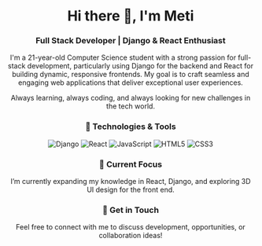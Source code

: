 <h1 align="center">Hi there 👋, I'm Meti</h1>
<h3 align="center">Full Stack Developer | Django & React Enthusiast</h3>

<p align="center">
  I'm a 21-year-old Computer Science student with a strong passion for full-stack development, particularly using Django for the backend and React for building dynamic, responsive frontends. My goal is to craft seamless and engaging web applications that deliver exceptional user experiences.
</p>

<p align="center">
  Always learning, always coding, and always looking for new challenges in the tech world.
</p>

<h3 align="center">🔧 Technologies & Tools</h3>

<p align="center">
  <img src="https://img.shields.io/badge/Code-Django-blue" alt="Django" />
  <img src="https://img.shields.io/badge/Code-React-blue" alt="React" />
  <img src="https://img.shields.io/badge/Code-JavaScript-yellow" alt="JavaScript" />
  <img src="https://img.shields.io/badge/Code-HTML5-orange" alt="HTML5" />
  <img src="https://img.shields.io/badge/Code-CSS3-blue" alt="CSS3" />
</p>

<h3 align="center">🌱 Current Focus</h3>
<p align="center">
  I’m currently expanding my knowledge in React, Django, and exploring 3D UI design for the front end.
</p>

<h3 align="center">💬 Get in Touch</h3>
<p align="center">
  Feel free to connect with me to discuss development, opportunities, or collaboration ideas!
</p>
